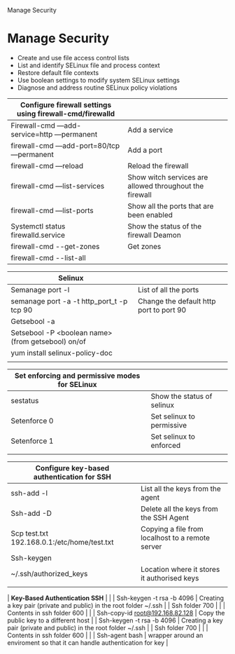 Manage Security

# Manage Security

- Create and use file access control lists
- List and identify SELinux file and process context
- Restore default file contexts
- Use boolean settings to modify system SELinux settings
- Diagnose and address routine SELinux policy violations

| **Configure firewall settings using firewall-cmd/firewalld**     |                                  |
| ----------------------------------------- | ------------------------------------------------------- |
| Firewall-cmd —add-service=http —permanent | Add a service                                           |
| firewall-cmd —add-port=80/tcp —permanent  | Add a port                                              |
| firewall-cmd —reload                      | Reload the firewall                                     |
| firewall-cmd —list-services               | Show witch services are allowed throughout the firewall |
| firewall-cmd —list-ports                  | Show all the ports that are been enabled                |
| Systemctl status firewalld.service        | Show the status of the firewall Deamon                  |
|firewall-cmd --get-zones                   | Get zones                                               |
| firewall-cmd --list-all                   |                                                         |



| **Selinux**                                          |                                         |
| ---------------------------------------------------- | --------------------------------------- |
| Semanage port -l                                     | List of all the ports                   |
| semanage port -a -t http_port_t -p tcp 90            | Change the default http port to port 90 |
| Getsebool -a                                         |                                         |
| Setsebool -P \<boolean name\> (from getsebool) on/of |                                         |
| yum install selinux-policy-doc                       |                                         |
|                                                      |                                         |

| **Set enforcing and permissive modes for SELinux**  |                            |
| ------------ | -------------------------- |
| sestatus     | Show the status of selinux |
| Setenforce 0 | Set selinux to permissive  |
| Setenforce 1 | Set selinux to enforced    |
|              |                            |

| **Configure key-based authentication for SSH** |                                                        |
| ------------------------------------------- | --------------------------------------------------------- |
| ssh-add -l                                  | List all the keys from the agent                          |
| Ssh-add -D                                  | Delete all the keys from the SSH Agent                    |
| Scp test.txt 192.168.0.1:/etc/home/test.txt | Copying a file from localhost to a remote server          |
| Ssh-keygen                                  |                                                           |
| ~/.ssh/authorized_keys                      | Location where it stores it authorised keys               |
|                                             |                                                           |


| **Key-Based Authentication SSH**           |                                                  |
| Ssh-keygen -t rsa -b 4096                  | Creating a key pair (private and public) in the root folder ~/.ssh |
| Ssh folder 700                             |                                                              |
| Contents in ssh folder 600                 |                                                              |
| Ssh-copy-id [root@192.168.82.128](mailto:root@192.168.82.128) | Copy the public key to a different host   |
| Ssh-keygen -t rsa -b 4096                  | Creating a key pair (private and public) in the root folder ~/.ssh |
| Ssh folder 700                             |                                                              |
| Contents in ssh folder 600                 |                                                              |
| Ssh-agent bash                       | wrapper around an enviroment so that it can handle authentication for key  |

